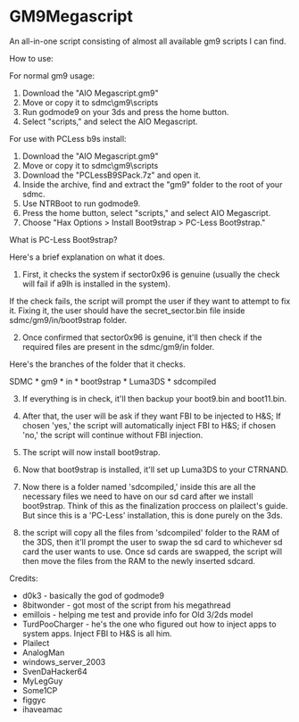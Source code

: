 # GM9Megascript
An all-in-one script consisting of almost all available gm9 scripts I can find.

How to use:

For normal gm9 usage:

1. Download the "AIO Megascript.gm9"
2. Move or copy it to sdmc\gm9\scripts
3. Run godmode9 on your 3ds and press the home button.
4. Select "scripts," and select the AIO Megascript.

For use with PCLess b9s install:

1. Download the "AIO Megascript.gm9"
2. Move or copy it to sdmc\gm9\scripts
3. Download the "PCLessB9SPack.7z" and open it.
4. Inside the archive, find and extract the "gm9" folder to the root of your sdmc.
5. Use NTRBoot to run godmode9.
6. Press the home button, select "scripts," and select AIO Megascript.
7. Choose "Hax Options > Install Boot9strap > PC-Less Boot9strap."


What is PC-Less Boot9strap?

Here's a brief explanation on what it does.

1. First, it checks the system if sector0x96 is genuine (usually the check will fail if a9lh is installed in the system).

If the check fails, the script will prompt the user if they want to attempt to fix it. Fixing it, the user should have the secret_sector.bin file inside sdmc/gm9/in/boot9strap folder.

2. Once confirmed that sector0x96 is genuine, it'll then check if the required files are present in the sdmc/gm9/in folder.

Here's the branches of the folder that it checks.

SDMC
	* gm9
		* in
			* boot9strap
			* Luma3DS
			* sdcompiled

3. If everything is in check, it'll then backup your boot9.bin and boot11.bin.

4. After that, the user will be ask if they want FBI to be injected to H&S; If chosen 'yes,' the script will automatically inject FBI to H&S; if chosen 'no,' the script will continue without FBI injection.

5. The script will now install boot9strap.

6. Now that boot9strap is installed, it'll set up Luma3DS to your CTRNAND.

7. Now  there is a folder named 'sdcompiled,' inside this are all the necessary files we need to have on our sd card after we install boot9strap. Think of this as the finalization proccess on plailect's guide. But since this is a 'PC-Less' installation, this is done purely on the 3ds.

8. the script will copy all the files from 'sdcompiled' folder to the RAM of the 3DS, then it'll prompt the user to swap the sd card to whichever sd card the user wants to use. Once sd cards are swapped, the script will then move the files from the RAM to the newly inserted sdcard.


Credits:
* d0k3 - basically the god of godmode9
* 8bitwonder - got most of the script from his megathread
* emillois - helping me test and provide info for Old 3/2ds model
* TurdPooCharger - he's the one who figured out how to inject apps to system apps. Inject FBI to H&S is all him.
* Plailect
* AnalogMan
* windows_server_2003
* SvenDaHacker64
* MyLegGuy
* Some1CP
* figgyc
* ihaveamac